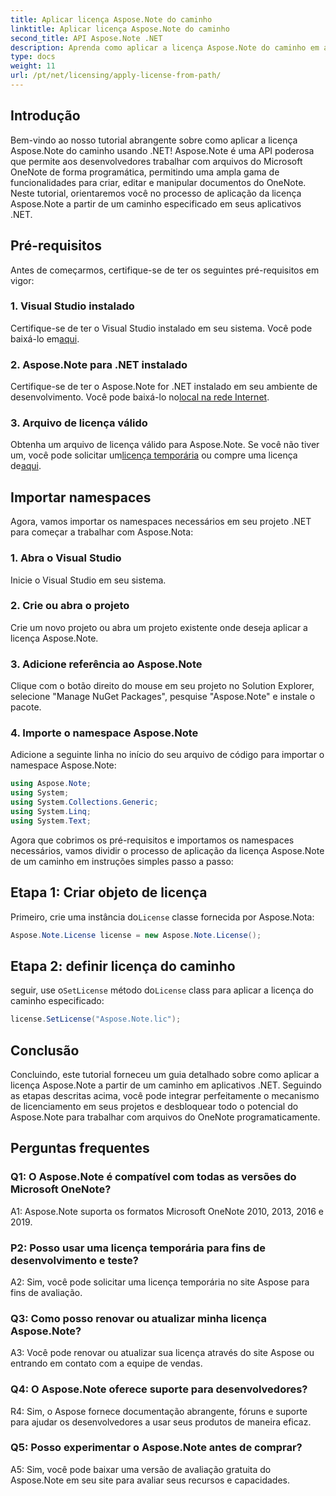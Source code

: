 ```yaml
---
title: Aplicar licença Aspose.Note do caminho
linktitle: Aplicar licença Aspose.Note do caminho
second_title: API Aspose.Note .NET
description: Aprenda como aplicar a licença Aspose.Note do caminho em aplicativos .NET. Desbloqueie todo o potencial da manipulação de arquivos do OneNote com Aspose.Note.
type: docs
weight: 11
url: /pt/net/licensing/apply-license-from-path/
---
```

## Introdução

Bem-vindo ao nosso tutorial abrangente sobre como aplicar a licença Aspose.Note do caminho usando .NET! Aspose.Note é uma API poderosa que permite aos desenvolvedores trabalhar com arquivos do Microsoft OneNote de forma programática, permitindo uma ampla gama de funcionalidades para criar, editar e manipular documentos do OneNote. Neste tutorial, orientaremos você no processo de aplicação da licença Aspose.Note a partir de um caminho especificado em seus aplicativos .NET.

## Pré-requisitos

Antes de começarmos, certifique-se de ter os seguintes pré-requisitos em vigor:

### 1. Visual Studio instalado

 Certifique-se de ter o Visual Studio instalado em seu sistema. Você pode baixá-lo em[aqui](https://visualstudio.microsoft.com/downloads/).

### 2. Aspose.Note para .NET instalado

 Certifique-se de ter o Aspose.Note for .NET instalado em seu ambiente de desenvolvimento. Você pode baixá-lo no[local na rede Internet](https://releases.aspose.com/note/net/).

### 3. Arquivo de licença válido

 Obtenha um arquivo de licença válido para Aspose.Note. Se você não tiver um, você pode solicitar um[licença temporária](https://purchase.aspose.com/temporary-license/) ou compre uma licença de[aqui](https://purchase.aspose.com/buy).

## Importar namespaces

Agora, vamos importar os namespaces necessários em seu projeto .NET para começar a trabalhar com Aspose.Nota:

### 1. Abra o Visual Studio

Inicie o Visual Studio em seu sistema.

### 2. Crie ou abra o projeto

Crie um novo projeto ou abra um projeto existente onde deseja aplicar a licença Aspose.Note.

### 3. Adicione referência ao Aspose.Note

Clique com o botão direito do mouse em seu projeto no Solution Explorer, selecione "Manage NuGet Packages", pesquise "Aspose.Note" e instale o pacote.

### 4. Importe o namespace Aspose.Note

Adicione a seguinte linha no início do seu arquivo de código para importar o namespace Aspose.Note:

```csharp
using Aspose.Note;
using System;
using System.Collections.Generic;
using System.Linq;
using System.Text;
```

Agora que cobrimos os pré-requisitos e importamos os namespaces necessários, vamos dividir o processo de aplicação da licença Aspose.Note de um caminho em instruções simples passo a passo:

## Etapa 1: Criar objeto de licença

 Primeiro, crie uma instância do`License` classe fornecida por Aspose.Nota:

```csharp
Aspose.Note.License license = new Aspose.Note.License();
```

## Etapa 2: definir licença do caminho

 seguir, use o`SetLicense` método do`License` class para aplicar a licença do caminho especificado:

```csharp
license.SetLicense("Aspose.Note.lic");
```

## Conclusão

Concluindo, este tutorial forneceu um guia detalhado sobre como aplicar a licença Aspose.Note a partir de um caminho em aplicativos .NET. Seguindo as etapas descritas acima, você pode integrar perfeitamente o mecanismo de licenciamento em seus projetos e desbloquear todo o potencial do Aspose.Note para trabalhar com arquivos do OneNote programaticamente.

## Perguntas frequentes

### Q1: O Aspose.Note é compatível com todas as versões do Microsoft OneNote?

A1: Aspose.Note suporta os formatos Microsoft OneNote 2010, 2013, 2016 e 2019.

### P2: Posso usar uma licença temporária para fins de desenvolvimento e teste?

A2: Sim, você pode solicitar uma licença temporária no site Aspose para fins de avaliação.

### Q3: Como posso renovar ou atualizar minha licença Aspose.Note?

A3: Você pode renovar ou atualizar sua licença através do site Aspose ou entrando em contato com a equipe de vendas.

### Q4: O Aspose.Note oferece suporte para desenvolvedores?

R4: Sim, o Aspose fornece documentação abrangente, fóruns e suporte para ajudar os desenvolvedores a usar seus produtos de maneira eficaz.

### Q5: Posso experimentar o Aspose.Note antes de comprar?

A5: Sim, você pode baixar uma versão de avaliação gratuita do Aspose.Note em seu site para avaliar seus recursos e capacidades.